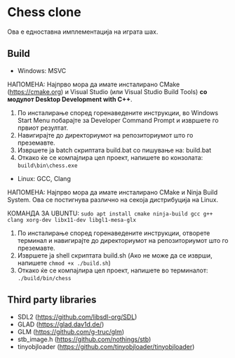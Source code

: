 # Chess clone
Ова е едноставна имплементација на играта шах.

## Build

- Windows: MSVC

НАПОМЕНА: Најпрво мора да имате инсталирано CMake (https://cmake.org) и Visual Studio (или Visual Studio Build Tools) **со модулот Desktop Development with C++**.

1) По инсталирање според горенаведените инструкции, во Windows Start Menu побарајте за Developer Command Prompt и извршете го првиот резултат.
2) Навигирајте до директориумот на репозиториумот што го преземавте.
3) Извршете ја batch скриптата build.bat со пишување на: build.bat
4) Откако ќе се компајлира цел проект, напишете во конзолата: `build\bin\chess.exe`

- Linux: GCC, Clang

НАПОМЕНА: Најпрво мора да имате инсталирано CMake и Ninja Build System. Ова се постигнува различно на секоја дистрибуција на Linux.

КОМАНДА ЗА UBUNTU: `sudo apt install cmake ninja-build gcc g++ clang xorg-dev libx11-dev libgl1-mesa-glx`

1) По инсталирање според горенаведените инструкции, отворете терминал и навигирајте до директориумот на репозиториумот што го преземавте.
2) Извршете ја shell скриптата build.sh (Ако не може да се изврши, напишете `chmod +x ./build.sh`)
3) Откако ќе се компајлира цел проект, напишете во терминалот: `./build/bin/chess`

## Third party libraries
- SDL2 (https://github.com/libsdl-org/SDL)
- GLAD (https://glad.dav1d.de/)
- GLM (https://github.com/g-truc/glm)
- stb_image.h (https://github.com/nothings/stb)
- tinyobjloader (https://github.com/tinyobjloader/tinyobjloader)
